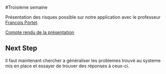 #Troisième semaine

Présentation des risques possible sur notre application avec le professeur 
[Francois Portet](http://lig-membres.imag.fr/portet/home.php).

[Compte rendu de la présentation](https://github.com/muretti0114/UGA2019/blob/master/docs/20190604_discussion.md)
## Next Step

Il faut maintenant chercher a généraliser les problemes trouvé au systeme mis en place et essayer de trouver des réponses à ceux-ci.